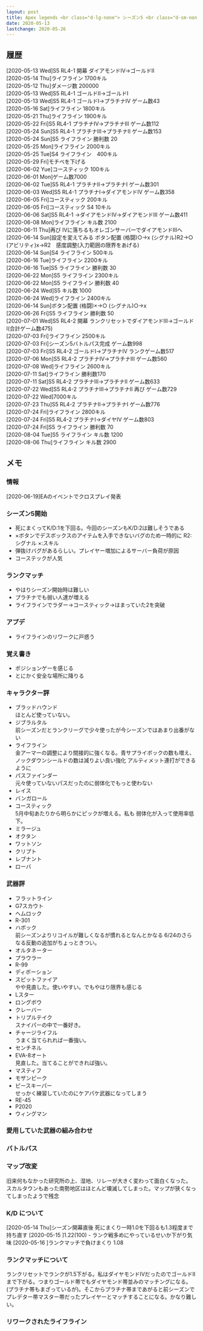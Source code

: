 ```yaml
---
layout: post
title: Apex legends <br class="d-lg-none"> シーズン5 <br class="d-sm-none"> 運命の行く末
date: 2020-05-13
lastchange: 2020-05-26
---
```


## 履歴
[2020-05-13 Wed]S5 RL4-1 開幕 ダイアモンドⅣ→ゴールドⅡ<br>
[2020-05-14 Thu]ライフライン 1700キル<br>
[2020-05-12 Thu]ダメージ数 200000<br>
[2020-05-13 Wed]S5 RL4-1 ゴールドⅡ→ゴールドⅠ<br>
[2020-05-13 Wed]S5 RL4-1 ゴールドⅠ→プラチナⅣ ゲーム数43<br>
[2020-05-16 Sat]ライフライン 1800キル<br>
[2020-05-21 Thu]ライフライン 1900キル<br>
[2020-05-22 Fri]S5 RL4-1 プラチナⅣ→プラチナⅢ ゲーム数112<br>
[2020-05-24 Sun]S5 RL4-1 プラチナⅢ→プラチナⅡ ゲーム数153<br>
[2020-05-24 Sun]S5 ライフライン 勝利数 20<br>
[2020-05-25 Mon]ライフライン 2000キル<br>
[2020-05-25 Tue]S4 ライフライン　400キル<br>
[2020-05-29 Fri]モチベを下げる<br>
[2020-06-02 Yue]コースティック 100キル<br>
[2020-06-01 Mon]ゲーム数7000<br>
[2020-06-02 Tue]S5 RL4-1 プラチナⅡ→プラチナⅠ ゲーム数301<br>
[2020-06-03 Wed]S5 RL4-1 プラチナⅠ→ダイアモンドⅣ ゲーム数358<br>
[2020-06-05 Fri]コースティック 200キル<br>
[2020-06-05 Fri]コースティック S4 10キル<br>
[2020-06-06 Sat]S5 RL4-1 →ダイアモンドⅣ→ダイアモンドⅢ ゲーム数411<br>
[2020-06-08 Mon]ライフライン キル数  2100<br>
[2020-06-11 Thu]再び Ⅳに落ちるもオレゴンサーバーでダイアモンドⅢへ<br>
[2020-06-14 Sun]設定を変えてみる ボタン配置 (格闘)○→x (シグナル)R2→○　(アビリティ)x→R2　感度調整(入力範囲の限界をあげる)<br>
[2020-06-14 Sun]S4 ライフライン 500キル<br>
[2020-06-16 Tue]ライフライン 2200キル<br>
[2020-06-16 Tue]S5 ライフライン 勝利数 30<br>
[2020-06-22 Mon]S5 ライフライン 2300キル<br>
[2020-06-22 Mon]S5 ライフライン 勝利数 40<br>
[2020-06-24 Wed]S5 キル数 1000<br>
[2020-06-24 Wed]ライフライン 2400キル<br>
[2020-06-14 Sun]ボタン配置 (格闘)×→○ (シグナル)○→x<br>
[2020-06-26 Fri]S5 ライフライン 勝利数 50<br>
[2020-07-01 Wed]S5 RL4-2 開幕 ランクリセットでダイアモンドⅢ→ゴールドⅠ(合計ゲーム数475)<br>
[2020-07-03 Fri]ライフライン 2500キル<br>
[2020-07-03 Fri]シーズン5バトルパス完成 ゲーム数998<br>
[2020-07-03 Fri]S5 RL4-2 ゴールドⅠ→プラチナⅣ ランクゲーム数517<br>
[2020-07-06 Mon]S5 RL4-2 プラチナⅣ→プラチナⅢ ゲーム数560<br>
[2020-07-08 Wed]ライフライン 2600キル<br>
[2020-07-11 Sat]ライフライン 勝利数170<br>
[2020-07-11 Sat]S5 RL4-2 プラチナⅢ→プラチナⅡ ゲーム数633<br>
[2020-07-22 Wed]S5 RL4-2 プラチナⅢ→プラチナⅡ 再び ゲーム数729<br>
[2020-07-22 Wed]7000キル<br>
[2020-07-23 Thu]S5 RL4-2 プラチナⅡ→プラチナⅠ ゲーム数776<br>
[2020-07-24 Fri]ライフライン 2800キル<br>
[2020-07-24 Fri]S5 RL4-2 プラチナⅠ→ダイヤⅣ ゲーム数803<br>
[2020-07-24 Fri]S5 ライフライン 勝利数 70<br>
[2020-08-04 Tue]S5 ライフライン キル数 1200<br>
[2020-08-06 Thu]ライフライン キル数 2900<br>


## メモ

### 情報
[2020-06-19]EAのイベントでクロスプレイ発表<br>

### シーズン5開始
- 死にまくってK/D:1を下回る。今回のシーズンもK/D:2は難しそうである
- ×ボタンでデスボックスのアイテムを入手できないバグのため一時的に R2:シグナル ×:スキル
- 弾抜けバグがあるらしい。プレイヤー増加によるサーバー負荷が原因
- コーステックが人気

### ランクマッチ 
- やはりシーズン開始時は難しい
- プラチナでも弱い人達が増える
- ライフラインでラダー→コースティック→はまっていた2を突破

### アプデ
- ライフラインのリワークに戸惑う

### 覚え書き
- ポジションゲーを感じる
- とにかく安全な場所に降りる

### キャラクター評
- ブラッドハウンド<br>
ほとんど使っていない。
- ジブラルタル<br>
前シーズンだとランクリーグで少々使ったが今シーズンではあまり出番がない
- ライフライン<br>
金アーマーの調整により間接的に強くなる。青サプライボックの数も増え、ノックダウンシールドの数は減りよい良い強化
アルティメット連打ができるように
- パスファインダー<br>
元々使っていないパスだったのに弱体化でもっと使わない
- レイス<br>
- バンガロール<br>
- コースティック<br>
5月中旬あたりから明らかにピックが増える。私も
弱体化が入って使用率低下。
- ミラージュ<br>
- オクタン<br>
- ワットソン<br>
- クリプト<br>
- レブナント<br>
- ローバ


### 武器評
- フラットライン<br>
- G7スカウト<br>
- ヘムロック<br>
- R-301<br>
- ハボック<br>
前シーズンよりリコイルが難しくなるが慣れるとなんとかなる
6/24のさらなる反動の追加がちょっときつい。
- オルタネーター<br>
- プラウラー<br>
- R-99<br>
- ディボーション<br>
- スピットファイア<br>
やや見直した。使いやすい。でもやはり限界も感じる
- Lスター<br>
- ロングボウ<br>
- クレーバー<br>
- トリプルテイク<br>
スナイパーの中で一番好き。
- チャージライフル<br>
うまく当てられれば一番強い。
- センチネル<br>
- EVA-8オート<br>
見直した。当てることができれば強い。
- マスティフ<br>
- モザンピーク<br>
- ピースキーパー<br>
せっかく練習していたのにケアパケ武器になってしまう
- RE-45<br>
- P2020<br>
- ウィングマン<br>


### 愛用していた武器の組み合わせ


### バトルパス

### マップ改変
旧来何もなかった研究所の上、湿地、リレーが大きく変わって面白くなった。
スカルタウンもあった南勢地区はほとんど壊滅してしまった。マップが狭くなってしまったようで残念

### K/D について
[2020-05-14 Thu]シーズン開幕直後 死にまくり一時1.0を下回るも1.3程度まで持ち直す
[2020-05-15 ]1.22(100) - ランク戦多めにやっているせいか下がり気味
[2020-05-16 ]ランクマッチで負けまくり 1.08

### ランクマッチについて
ランクリセットでランクが1.5下がる。私はダイヤモンドⅣだったのでゴールドⅡまで下がる。つまりゴールド帯でもダイヤモンド帯並みのマッチングになる。(プラチナ帯もまざっているが)。そこからプラチナ帯まであがると前シーズンでプレデター帯マスター帯だったプレイヤーとマッチすることになる。かなり難しい。

### リワークされたライフライン
